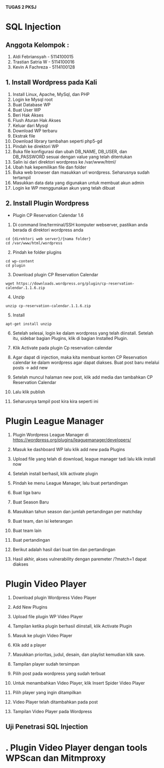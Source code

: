 <b> TUGAS 2 PKSJ </b>
# SQL Injection

## Anggota Kelompok :
1. Aldi Febriansyah - 5114100015
1. Trastian Satria W - 5114100016
1. Kevin A Fachreza - 5114100128



## 1. Install Wordpress pada Kali
1. Install Linux, Apache, MySql, dan PHP
1. Login ke Mysql root
1. Buat Database WP
1. Buat User WP
1. Beri Hak Akses
1. Flush Aturan Hak Akses
1. Keluar dari Mysql
1. Download WP terbaru
1. Ekstrak file 
1. Download library tambahan seperti php5-gd
1. Pindah ke direktori WP
1. Buka file konfigurasi dan ubah DB_NAME, DB_USER, dan DB_PASSWORD sesuai dengan value yang telah ditentukan
1. Salin isi dari direktori wordpress ke /var/www/html/
1. Ubah hak kepemilikan file dan folder
1. Buka web browser dan masukkan url wordpress. Seharusnya sudah tertampil
1. Masukkan data data yang digunakan untuk membuat akun admin
1. Login ke WP menggunakan akun yang telah dibuat

## 2. Install Plugin Wordpress
- Plugin CP Reservation Calendar 1.6
1. Di command line/terminal/SSH komputer webserver, pastikan anda berada di direktori wordpress anda
```
cd {direktori web server}/{nama folder}
cd /var/www/html/wordpress
```

2. Pindah ke folder plugins
```
cd wp-content
cd plugin
```

3. Download plugin CP Reservation Calendar 
```
wget https://downloads.wordpress.org/plugin/cp-reservation-calendar.1.1.6.zip
```

4. Unzip

```
unzip cp-reservation-calendar.1.1.6.zip
```

5. Install
```
apt-get install unzip
```

6. Setelah selesai, login ke dalam wordpress yang telah diinstall. Setelah itu, sidebar bagian Plugins, klik di bagian Installed Plugin.

7. Klik Activate pada plugin Cp reservation calendar

8. Agar dapat di injection, maka kita membuat konten CP Reservation calendar ke dalam wordpress agar dapat diakses. Buat post baru melalui posts -> add new

9. Setelah muncul halaman new post, klik add media dan tambahkan CP Reservation Calendar

10. Lalu klik publish

11. Seharusnya tampil post kira kira seperti ini


# Plugin League Manager

1. Plugin Wordpress League Manager di https://wordpress.org/plugins/leaguemanager/developers/

2. Masuk ke dashboard WP lalu klik add new pada Plugins

3. Upload file yang telah di download, league manager tadi lalu klik install now

4. Setelah install berhasil, klik activate plugin

5. Pindah ke menu League Manager, lalu buat pertandingan

6. Buat liga baru

7. Buat Season Baru

8. Masukkan tahun season dan jumlah pertandingan per matchday

9. Buat team, dan isi keterangan

10. Buat team lain

11. Buat pertandingan

12. Berikut adalah hasil dari buat tim dan pertandingan

13. Hasil akhir, akses vulnerability dengan paremeter /?match=1 dapat diakses

# Plugin Video Player

1. Download plugin Wordpress Video Player

2. Add New Plugins

3. Upload file plugin WP Video Player

4. Tampilan ketika plugin berhasil diinstall, klik Activate Plugin

5. Masuk ke plugin Video Player

6. Klik add a player

7. Masukkan prioritas, judul, desain, dan playlist kemudian klik save.

8. Tampilan player sudah tersimpan

9. Pilih post pada wordpress yang sudah terbuat

10. Untuk menambahkan Video Player, klik Insert Spider Video Player

11. Pilih player yang ingin ditampilkan

12. Video Player telah ditambahkan pada post

13. Tampilan Video Player pada Wordpress

## Uji Penetrasi SQL Injection

# . Plugin Video Player dengan tools WPScan dan Mitmproxy

